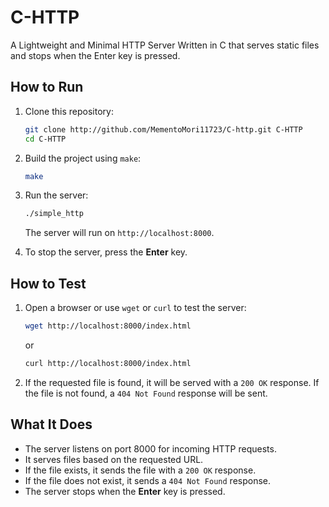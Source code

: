 # C-HTTP

A Lightweight and Minimal HTTP Server Written in C that serves static files and stops when the Enter key is pressed.

## How to Run

1. Clone this repository:

    ```bash
    git clone http://github.com/MementoMori11723/C-http.git C-HTTP
    cd C-HTTP
    ```

2. Build the project using `make`:

    ```bash
    make
    ```

3. Run the server:

    ```bash
    ./simple_http
    ```

   The server will run on `http://localhost:8000`.

4. To stop the server, press the **Enter** key.

## How to Test

1. Open a browser or use `wget` or `curl` to test the server:

    ```bash
    wget http://localhost:8000/index.html
    ```
    or

    ```bash
    curl http://localhost:8000/index.html
    ```

2. If the requested file is found, it will be served with a `200 OK` response. If the file is not found, a `404 Not Found` response will be sent.

## What It Does

- The server listens on port 8000 for incoming HTTP requests.
- It serves files based on the requested URL.
- If the file exists, it sends the file with a `200 OK` response.
- If the file does not exist, it sends a `404 Not Found` response.
- The server stops when the **Enter** key is pressed.

